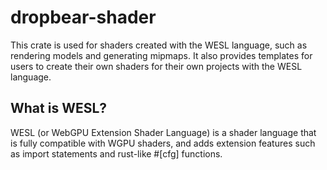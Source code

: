 # dropbear-shader

This crate is used for shaders created with the WESL language, such as rendering models and generating
mipmaps. It also provides templates for users to create their own shaders for their own 
projects with the WESL language. 

## What is WESL?

WESL (or WebGPU Extension Shader Language) is a shader language that is fully compatible with WGPU shaders, and
adds extension features such as import statements and rust-like #[cfg] functions. 